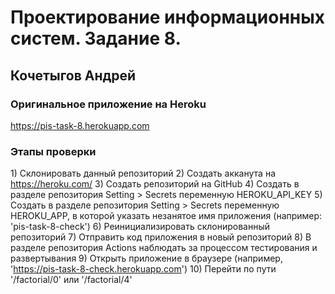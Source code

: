 # Проектирование информационных систем. Задание 8.

## Кочетыгов Андрей

### Оригинальное приложение на Heroku

https://pis-task-8.herokuapp.com

### Этапы проверки

1\) Склонировать данный репозиторий
2\) Создать акканута на https://heroku.com/
3\) Создать репозиторий на GitHub
4\) Создать в разделе репозитория Setting > Secrets переменную HEROKU_API_KEY
5\) Создать в разделе репозитория Setting > Secrets переменную HEROKU_APP, в которой указать незанятое имя приложения (например: 'pis-task-8-check')
6\) Реинициализировать склонированный репозиторий
7\) Отправить код приложения в новый репозиторий
8\) В разделе репозитория Actions наблюдать за процессом тестирования и развертывания
9\) Открыть приложение в браузере (например, 'https://pis-task-8-check.herokuapp.com')
10\) Перейти по пути '/factorial/0' или '/factorial/4'
